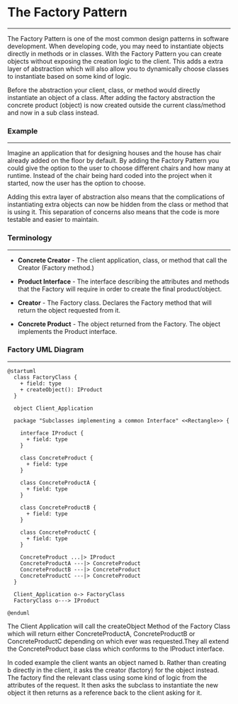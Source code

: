 # The Factory Pattern

---

The Factory Pattern is one of the most common design patterns in software development. When developing code, you may need to instantiate objects directly in methods or in classes. With the Factory Pattern you can create objects without exposing the creation logic to the client. This adds a extra layer of abstraction which will also allow you to dynamically choose classes to instantiate based on some kind of logic.

Before the abstraction your client, class, or method would directly instantiate an object of a class. After adding the factory abstraction the concrete product (object) is now created outside the current class/method and now in a sub class instead.

### Example

---

Imagine an application that for designing houses and the house has chair already added on the floor by default. By adding the Factory Pattern you could give the option to the user to choose different chairs and how many at runtime. Instead of the chair being hard coded into the project when it started, now the user has the option to choose.

Adding this extra layer of abstraction also means that the complications of instantiating extra objects can now be hidden from the class or method that is using it. This separation of concerns also means that the code is more testable and easier to maintain.

### Terminology

---

-   **Concrete Creator** - The client application, class, or method that call the Creator (Factory method.)

-   **Product Interface** - The interface describing the attributes and methods that the Factory will require in order to create the final product/object.

-   **Creator** - The Factory class. Declares the Factory method that will return the object requested from it.

-   **Concrete Product** - The object returned from the Factory. The object implements the Product interface.

### Factory UML Diagram

---

```plantuml
@startuml
  class FactoryClass {
    + field: type
    + createObject(): IProduct
  }

  object Client_Application

  package "Subclasses implementing a common Interface" <<Rectangle>> {

    interface IProduct {
      + field: type
    }

    class ConcreteProduct {
      + field: type
    }

    class ConcreteProductA {
      + field: type
    }

    class ConcreteProductB {
      + field: type
    }

    class ConcreteProductC {
      + field: type
    }

    ConcreteProduct ...|> IProduct
    ConcreteProductA ---|> ConcreteProduct
    ConcreteProductB ---|> ConcreteProduct
    ConcreteProductC ---|> ConcreteProduct
  }

  Client_Application o-> FactoryClass
  FactoryClass o---> IProduct

@enduml
```

The Client Application will call the createObject Method of the Factory Class which will return either ConcreteProductA, ConcreteProductB or ConcreteProductC depending on which ever was requested.They all extend the ConcreteProduct base class which conforms to the IProduct interface.

In coded example the client wants an object named b. Rather than creating b directly in the client, it asks the creator (factory) for the object instead. The factory find the relevant class using some kind of logic from the attributes of the request. It then asks the subclass to instantiate the new object it then returns as a reference back to the client asking for it.
